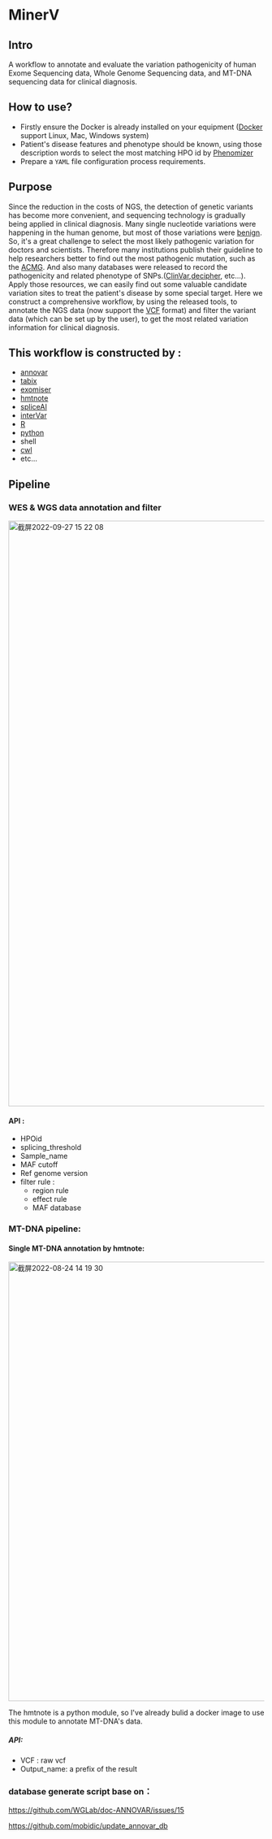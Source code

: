 # MinerV
## Intro
A workflow to annotate and evaluate the variation pathogenicity of human Exome Sequencing data, Whole Genome Sequencing data, and MT-DNA sequencing data for clinical diagnosis.
## How to use?
 * Firstly ensure the Docker is already installed on your equipment ([Docker](https://www.docker.com) support Linux, Mac, Windows system)
 * Patient's disease features and phenotype should be known, using those description words to select the most matching HPO id by [Phenomizer](https://compbio.charite.de/phenomizer/)
 * Prepare a `YAML` file configuration process requirements.
## Purpose
Since the reduction in the costs of NGS, the detection of genetic variants has become more convenient, and sequencing technology is gradually being applied in clinical diagnosis. Many single nucleotide variations were happening in the human genome, but most of those variations were [benign](https://www.genome.gov/news/news-release/Genomics-daunting-challenge-Identifying-variants-that-matter).
So, it's a great challenge to select the most likely pathogenic variation for doctors and scientists. Therefore many institutions publish their guideline to help researchers better to find out the most pathogenic mutation, such as the [ACMG](https://www.gimjournal.org/article/S1098-3600(21)03031-8/fulltext). And also many databases were released to record the pathogenicity and related phenotype of SNPs.([ClinVar](https://www.ncbi.nlm.nih.gov/clinvar/),[decipher](https://www.deciphergenomics.org/patient/263708/genotype/241078/browser), etc…). Apply those resources, we can easily find out some valuable candidate variation sites to treat the patient's disease by some special target. Here we construct a comprehensive workflow, by using the released tools, to annotate the NGS data (now support the [VCF](https://www.internationalgenome.org/wiki/Analysis/vcf4.0/) format) and filter the variant data (which can be set up by the user), to get the most related variation information for clinical diagnosis.
## This workflow is constructed by :
 * [annovar](https://annovar.openbioinformatics.org/en/latest/)
 * [tabix](https://www.htslib.org/doc/tabix.html)
 * [exomiser](https://exomiser.monarchinitiative.org/exomiser/#:~:text=The%20Exomiser%20is%20a%20Java%20program%20that%20functionally,KnownGene%20transcript%20definitions%20and%20%20hg19%20genomic%20coordinates.)
 * [hmtnote](https://hmtnote.readthedocs.io/en/latest/index.html)
 * [spliceAI](https://github.com/Illumina/SpliceAI)
 * [interVar](https://github.com/WGLab/InterVar)
 * [R](https://www.r-project.org)
 * [python](https://www.python.org)
 * shell
 * [cwl](https://www.commonwl.org/#:~:text=Common%20Workflow%20Language%20%28CWL%29%20is%20an%20open%20standard,variety%20of%20platforms%20that%20support%20the%20CWL%20standards.)
 * etc...
## Pipeline 
  ### WES & WGS data annotation and filter
 
  <img width="1153" alt="截屏2022-09-27 15 22 08" src="https://user-images.githubusercontent.com/53446971/192460466-82c43eb7-ce72-4fda-8fb1-b573772681c2.png">

#### API :
   * HPOid
   * splicing_threshold
   * Sample_name
   * MAF cutoff
   * Ref genome version
   * filter rule :
      * region rule
      * effect rule
      * MAF database

### MT-DNA pipeline:
  #### Single MT-DNA annotation by hmtnote:
  <img width="865" alt="截屏2022-08-24 14 19 30" src="https://user-images.githubusercontent.com/53446971/186345103-509c42c9-c458-4166-9129-c148d7c5e06b.png">
  
  The hmtnote is a python module, so I've already bulid a docker image to use this module to annotate MT-DNA's data.
  ##### API:
  * VCF : raw vcf 
  * Output_name: a prefix of the result
### database generate script base on：
https://github.com/WGLab/doc-ANNOVAR/issues/15

https://github.com/mobidic/update_annovar_db
